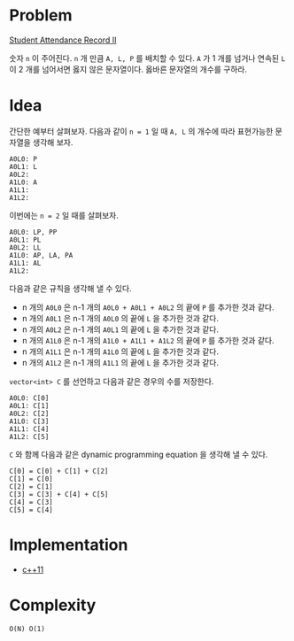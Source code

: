 # Problem

[Student Attendance Record II](https://leetcode.com/problems/student-attendance-record-ii/)

숫자 `n` 이 주어진다. `n` 개 만큼 `A, L, P` 를 배치할 수 있다.  `A` 가
1 개를 넘거나 연속된 `L` 이 2 개를 넘어서면 옳지 않은 문자열이다.
옳바른 문자열의 개수를 구하라.

# Idea

간단한 예부터 살펴보자. 다음과 같이 `n = 1` 일 때 `A, L` 의 개수에
따라 표현가능한 문자열을 생각해 보자.

```
A0L0: P
A0L1: L
A0L2: 
A1L0: A
A1L1:
A1L2:
```

이번에는 `n = 2` 일 때를 살펴보자.

```
A0L0: LP, PP
A0L1: PL
A0L2: LL
A1L0: AP, LA, PA
A1L1: AL
A1L2:
```

다음과 같은 규칙을 생각해 낼 수 있다.

* n 개의 `A0L0` 은 n-1 개의 `A0L0 + A0L1 + A0L2` 의 끝에 `P` 를 추가한
것과 같다. 
* n 개의 `A0L1` 은 n-1 개의 `A0L0` 의 끝에 `L` 을 추가한 것과 같다.
* n 개의 `A0L2` 은 n-1 개의 `A0L1` 의 끝에 `L` 을 추가한 것과 같다.
* n 개의 `A1L0` 은 n-1 개의 `A1L0 + A1L1 + A1L2` 의 끝에 `P` 를 추가한
것과 같다. 
* n 개의 `A1L1` 은 n-1 개의 `A1L0` 의 끝에 `L` 을 추가한 것과 같다.
* n 개의 `A1L2` 은 n-1 개의 `A1L1` 의 끝에 `L` 을 추가한 것과 같다.

`vector<int> C` 를 선언하고 다음과 같은 경우의 수를 저장한다.

```
A0L0: C[0]
A0L1: C[1]
A0L2: C[2]
A1L0: C[3]
A1L1: C[4]
A1L2: C[5]
```

`C` 와 함께 다음과 같은 dynamic programming equation 을 생각해 낼 수 있다.

```
C[0] = C[0] + C[1] + C[2]
C[1] = C[0]
C[2] = C[1]
C[3] = C[3] + C[4] + C[5]
C[4] = C[3]
C[5] = C[4]
```

# Implementation

* [c++11](a.cpp)

# Complexity

```
O(N) O(1)
```
